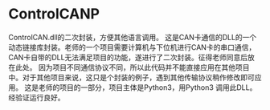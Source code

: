 # ControlCANP
ControlCAN.dll的二次封装，方便其他语言调用。
这是CAN卡通信的DLL的一个动态链接库封装。老师的一个项目需要计算机与下位机进行CAN卡的串口通信，CAN卡自带的DLL无法满足项目的功能，遂进行了二次封装。征得老师同意后放在此处。
因为项目不同通信协议不同，所以此代码并不能直接应用在其他项目中。对于其他项目来说，这只是个封装的例子，遇到其他传输协议稍作修改即可应用。
这是老师的项目的一部分，项目主体是Python3，用Python3 调用此DLL。经验证运行良好。
